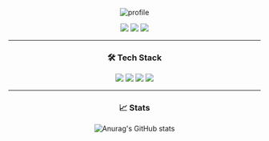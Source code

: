 <div align="center">

![profile](https://user-images.githubusercontent.com/68587360/153362622-e6d2aed4-fe36-4609-a763-94f8dd53686f.gif)

<img src="https://img.shields.io/badge/Tistory-000000?style=flat&logo=Textpattern&logoColor=white"/> <img src="https://img.shields.io/badge/Gmail-EA4335?style=flat&logo=Gmail&logoColor=white"/> <img src="https://img.shields.io/badge/Portfolio-000000?style=flat&logo=Notion&logoColor=white"/>

---
  
  
### 🛠 Tech Stack

<img src="https://img.shields.io/badge/Android Studio-3DDC84?style=flat&logo=Android&logoColor=white"/> <img src="https://img.shields.io/badge/Kotlin-7F52FF?style=flat&logo=Kotlin&logoColor=white"/> <img src="https://img.shields.io/badge/Java-007396?style=flat&logo=Java&logoColor=white"/> <img src="https://img.shields.io/badge/-Python-3776AB?style=flat&logo=Python&logoColor=white"/>

  
  ---

### 📈 Stats
![Anurag's GitHub stats](https://github-readme-stats.vercel.app/api?username=jaemin-Yoo&show_icons=true&theme=gradient)

</div>
